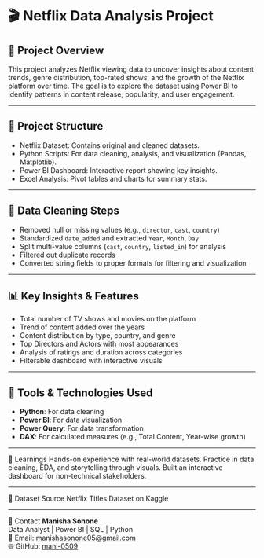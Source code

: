 # 🎬 Netflix Data Analysis Project

## 📌 Project Overview
This project analyzes Netflix viewing data to uncover insights about content trends, genre distribution, top-rated shows, and the growth of the Netflix platform over time. The goal is to explore the dataset using Power BI to identify patterns in content release, popularity, and user engagement.

---

## 📁 Project Structure
- Netflix Dataset: Contains original and cleaned datasets.
- Python Scripts: For data cleaning, analysis, and visualization (Pandas, Matplotlib).
- Power BI Dashboard: Interactive report showing key insights.
- Excel Analysis: Pivot tables and charts for summary stats.

---

## 🧼 Data Cleaning Steps
- Removed null or missing values (e.g., `director`, `cast`, `country`)
- Standardized `date_added` and extracted `Year`, `Month`, `Day`
- Split multi-value columns (`cast`, `country`, `listed_in`) for analysis
- Filtered out duplicate records
- Converted string fields to proper formats for filtering and visualization

---

## 📊 Key Insights & Features
- Total number of TV shows and movies on the platform
- Trend of content added over the years
- Content distribution by type, country, and genre
- Top Directors and Actors with most appearances
- Analysis of ratings and duration across categories
- Filterable dashboard with interactive visuals

---

## 🧰 Tools & Technologies Used
- **Python**: For data cleaning
- **Power BI**: For data visualization
- **Power Query**: For data transformation
- **DAX**: For calculated measures (e.g., Total Content, Year-wise growth)

---

🧠 Learnings
Hands-on experience with real-world datasets.
Practice in data cleaning, EDA, and storytelling through visuals.
Built an interactive dashboard for non-technical stakeholders.

---

📂 Dataset Source
Netflix Titles Dataset on Kaggle

---

🤝 Contact
**Manisha Sonone**  
Data Analyst | Power BI | SQL | Python  
📧 Email: manishasonone05@gmail.com  
🌐 GitHub: [mani-0509](https://github.com/mani-0509)
